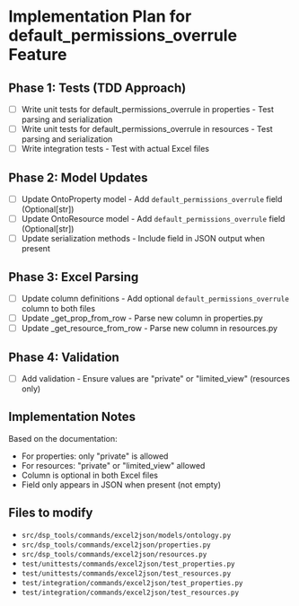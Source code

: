 # Implementation Plan for default_permissions_overrule Feature

## Phase 1: Tests (TDD Approach)

- [ ] Write unit tests for default_permissions_overrule in properties - Test parsing and serialization
- [ ] Write unit tests for default_permissions_overrule in resources - Test parsing and serialization  
- [ ] Write integration tests - Test with actual Excel files

## Phase 2: Model Updates

- [ ] Update OntoProperty model - Add `default_permissions_overrule` field (Optional[str])
- [ ] Update OntoResource model - Add `default_permissions_overrule` field (Optional[str])
- [ ] Update serialization methods - Include field in JSON output when present

## Phase 3: Excel Parsing

- [ ] Update column definitions - Add optional `default_permissions_overrule` column to both files
- [ ] Update _get_prop_from_row - Parse new column in properties.py
- [ ] Update _get_resource_from_row - Parse new column in resources.py

## Phase 4: Validation

- [ ] Add validation - Ensure values are "private" or "limited_view" (resources only)

## Implementation Notes

Based on the documentation:

- For properties: only "private" is allowed  
- For resources: "private" or "limited_view" allowed
- Column is optional in both Excel files
- Field only appears in JSON when present (not empty)

## Files to modify

- `src/dsp_tools/commands/excel2json/models/ontology.py`
- `src/dsp_tools/commands/excel2json/properties.py`
- `src/dsp_tools/commands/excel2json/resources.py`
- `test/unittests/commands/excel2json/test_properties.py`
- `test/unittests/commands/excel2json/test_resources.py`
- `test/integration/commands/excel2json/test_properties.py`
- `test/integration/commands/excel2json/test_resources.py`
